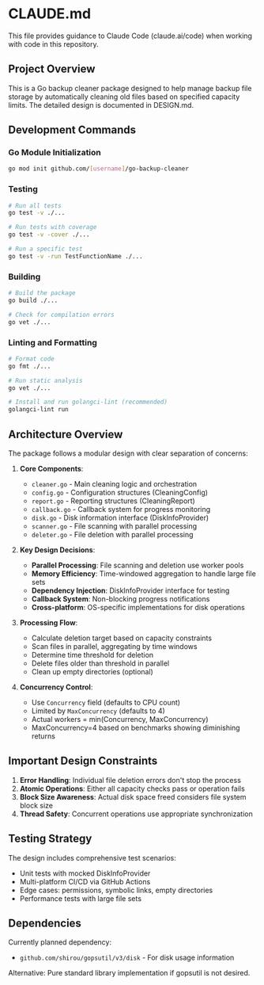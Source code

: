 # CLAUDE.md

This file provides guidance to Claude Code (claude.ai/code) when working with code in this repository.

## Project Overview

This is a Go backup cleaner package designed to help manage backup file storage by automatically cleaning old files based on specified capacity limits. The detailed design is documented in DESIGN.md.

## Development Commands

### Go Module Initialization
```bash
go mod init github.com/[username]/go-backup-cleaner
```

### Testing
```bash
# Run all tests
go test -v ./...

# Run tests with coverage
go test -v -cover ./...

# Run a specific test
go test -v -run TestFunctionName ./...
```

### Building
```bash
# Build the package
go build ./...

# Check for compilation errors
go vet ./...
```

### Linting and Formatting
```bash
# Format code
go fmt ./...

# Run static analysis
go vet ./...

# Install and run golangci-lint (recommended)
golangci-lint run
```

## Architecture Overview

The package follows a modular design with clear separation of concerns:

1. **Core Components**:
   - `cleaner.go` - Main cleaning logic and orchestration
   - `config.go` - Configuration structures (CleaningConfig)
   - `report.go` - Reporting structures (CleaningReport)
   - `callback.go` - Callback system for progress monitoring
   - `disk.go` - Disk information interface (DiskInfoProvider)
   - `scanner.go` - File scanning with parallel processing
   - `deleter.go` - File deletion with parallel processing

2. **Key Design Decisions**:
   - **Parallel Processing**: File scanning and deletion use worker pools
   - **Memory Efficiency**: Time-windowed aggregation to handle large file sets
   - **Dependency Injection**: DiskInfoProvider interface for testing
   - **Callback System**: Non-blocking progress notifications
   - **Cross-platform**: OS-specific implementations for disk operations

3. **Processing Flow**:
   - Calculate deletion target based on capacity constraints
   - Scan files in parallel, aggregating by time windows
   - Determine time threshold for deletion
   - Delete files older than threshold in parallel
   - Clean up empty directories (optional)

4. **Concurrency Control**:
   - Use `Concurrency` field (defaults to CPU count)
   - Limited by `MaxConcurrency` (defaults to 4)
   - Actual workers = min(Concurrency, MaxConcurrency)
   - MaxConcurrency=4 based on benchmarks showing diminishing returns

## Important Design Constraints

1. **Error Handling**: Individual file deletion errors don't stop the process
2. **Atomic Operations**: Either all capacity checks pass or operation fails
3. **Block Size Awareness**: Actual disk space freed considers file system block size
4. **Thread Safety**: Concurrent operations use appropriate synchronization

## Testing Strategy

The design includes comprehensive test scenarios:
- Unit tests with mocked DiskInfoProvider
- Multi-platform CI/CD via GitHub Actions
- Edge cases: permissions, symbolic links, empty directories
- Performance tests with large file sets

## Dependencies

Currently planned dependency:
- `github.com/shirou/gopsutil/v3/disk` - For disk usage information

Alternative: Pure standard library implementation if gopsutil is not desired.